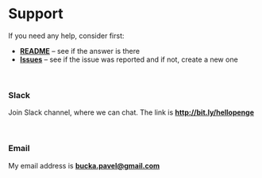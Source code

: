 # Support

If you need any help, consider first:

- [**README**](README.md) – see if the answer is there
- [**Issues**](https://github.com/penge/my-notes/issues) – see if the issue was reported and if not, create a new one

<br>

### Slack

Join Slack channel, where we can chat. The link is **http://bit.ly/hellopenge**

<br>

### Email

My email address is **<bucka.pavel@gmail.com>**
